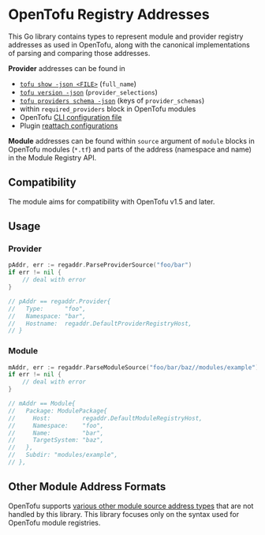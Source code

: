 # OpenTofu Registry Addresses

This Go library contains types to represent module and provider registry
addresses as used in OpenTofu, along with the canonical implementations of
parsing and comparing those addresses.

**Provider** addresses can be found in

 - [`tofu show -json <FILE>`](https://opentofu.org/docs/internals/json-format/#configuration-representation) (`full_name`)
 - [`tofu version -json`](https://opentofu.org/docs/cli/commands/version/) (`provider_selections`)
 - [`tofu providers schema -json`](https://opentofu.org/docs/cli/commands/providers/schema/#providers-schema-representation) (keys of `provider_schemas`)
 - within `required_providers` block in OpenTofu modules
 - OpenTofu [CLI configuration file](https://opentofu.org/docs/cli/config/config-file/#provider-installation)
 - Plugin [reattach configurations](https://www.terraform.io/plugin/debugging#running-terraform-with-a-provider-in-debug-mode)

**Module** addresses can be found within `source` argument
of `module` blocks in OpenTofu modules (`*.tf`)
and parts of the address (namespace and name) in the Module Registry API.

## Compatibility

The module aims for compatibility with OpenTofu v1.5 and later.

## Usage

### Provider

```go
pAddr, err := regaddr.ParseProviderSource("foo/bar")
if err != nil {
	// deal with error
}

// pAddr == regaddr.Provider{
//   Type:      "foo",
//   Namespace: "bar",
//   Hostname:  regaddr.DefaultProviderRegistryHost,
// }
```

### Module

```go
mAddr, err := regaddr.ParseModuleSource("foo/bar/baz//modules/example")
if err != nil {
	// deal with error
}

// mAddr == Module{
//   Package: ModulePackage{
//     Host:         regaddr.DefaultModuleRegistryHost,
//     Namespace:    "foo",
//     Name:         "bar",
//     TargetSystem: "baz",
//   },
//   Subdir: "modules/example",
// },
```

## Other Module Address Formats

OpenTofu supports [various other module source address types](https://opentofu.org/docs/language/modules/sources/)
that are not handled by this library. This library focuses only on the
syntax used for OpenTofu module registries.
